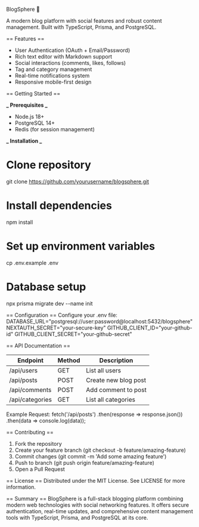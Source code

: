 BlogSphere :rocket:

A modern blog platform with social features and robust content management. Built with TypeScript, Prisma, and PostgreSQL.

== Features ==

- User Authentication (OAuth + Email/Password)
- Rich text editor with Markdown support
- Social interactions (comments, likes, follows)
- Tag and category management
- Real-time notifications system
- Responsive mobile-first design

== Getting Started ==

**_ Prerequisites _**

- Node.js 18+
- PostgreSQL 14+
- Redis (for session management)

**_ Installation _**

# Clone repository

git clone https://github.com/yourusername/blogsphere.git

# Install dependencies

npm install

# Set up environment variables

cp .env.example .env

# Database setup

npx prisma migrate dev --name init

== Configuration ==
Configure your .env file:
DATABASE_URL="postgresql://user:password@localhost:5432/blogsphere"
NEXTAUTH_SECRET="your-secure-key"
GITHUB_CLIENT_ID="your-github-id"
GITHUB_CLIENT_SECRET="your-github-secret"

== API Documentation ==

| Endpoint        | Method | Description          |
| --------------- | ------ | -------------------- |
| /api/users      | GET    | List all users       |
| /api/posts      | POST   | Create new blog post |
| /api/comments   | POST   | Add comment to post  |
| /api/categories | GET    | List all categories  |

Example Request:
fetch('/api/posts')
.then(response => response.json())
.then(data => console.log(data));

== Contributing ==

1. Fork the repository
2. Create your feature branch (git checkout -b feature/amazing-feature)
3. Commit changes (git commit -m 'Add some amazing feature')
4. Push to branch (git push origin feature/amazing-feature)
5. Open a Pull Request

== License ==
Distributed under the MIT License. See LICENSE for more information.

== Summary ==
BlogSphere is a full-stack blogging platform combining modern web technologies with social networking features. It offers secure authentication, real-time updates, and comprehensive content management tools with TypeScript, Prisma, and PostgreSQL at its core.
